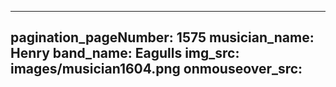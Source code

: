 ------
pagination_pageNumber: 1575
musician_name: Henry
band_name: Eagulls
img_src: images/musician1604.png
onmouseover_src: 
------